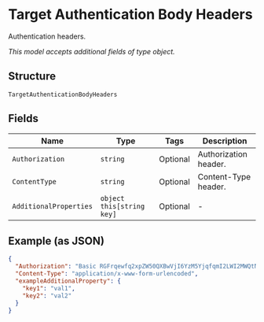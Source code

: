 
# Target Authentication Body Headers

Authentication headers.

*This model accepts additional fields of type object.*

## Structure

`TargetAuthenticationBodyHeaders`

## Fields

| Name | Type | Tags | Description |
|  --- | --- | --- | --- |
| `Authorization` | `string` | Optional | Authorization header. |
| `ContentType` | `string` | Optional | Content-Type header. |
| `AdditionalProperties` | `object this[string key]` | Optional | - |

## Example (as JSON)

```json
{
  "Authorization": "Basic RGFrqewfq2xpZW50QXBwVjI6YzM5YjqfqmI2LWI2MWQtNDRlZTQ5MmM1YTRk",
  "Content-Type": "application/x-www-form-urlencoded",
  "exampleAdditionalProperty": {
    "key1": "val1",
    "key2": "val2"
  }
}
```

